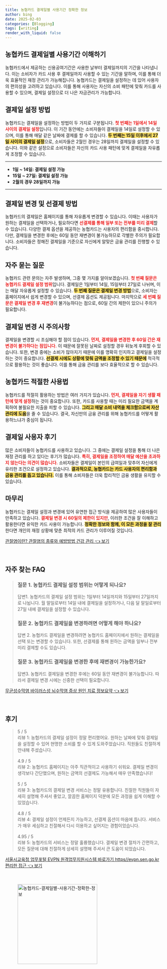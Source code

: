 ```yaml
---
title: 농협카드 결제일별 사용기간 정확한 정보
author: bing
date: 2025-02-03
categories: [Blogging]
tags: [writing]
render_with_liquid: false
---
```



<h2 id='결제일별 사용기간 이해하기'>농협카드 결제일별 사용기간 이해하기</h2>

<p>농협카드에서 제공하는 신용공여기간은 사용한 날부터 결제일까지의 기간을 나타냅니다. 이는 소비자가 카드 사용 후 결제일까지 사용할 수 있는 기간을 말하며, 이를 통해 더욱 효율적인 재정 관리가 가능해집니다. 농협카드는 결제일을 설정하는 데 있어 사용자의 편의성을 고려하고 있습니다. 이를 통해 사용자는 자신의 소비 패턴에 맞춰 카드를 사용할 수 있으며, 결제일 설정으로 더 나은 자금관리가 가능합니다.</p>

<h2 id='결제일 설정 방법'>결제일 설정 방법</h2>

<p>농협카드는 결제일을 설정하는 방법이 두 가지로 구분됩니다. <b><span style="color: #ee2323;">첫 번째는 1일에서 14일 사이의 결제일 설정</span></b>입니다. 이 기간 동안에는 소비자들이 결제일을 14일로 설정할 수 있으며, 이를 통해 매달 같은 날짜에 결제를 할 수 있습니다. <b><span style="background-color: #ffe066;">두 번째는 15일 이후에서 27일 사이의 결제일 설정</span></b>으로, 소비자들은 2월인 경우는 28일까지 결제일을 설정할 수 있습니다. 이와 같은 설정으로 소비자들은 자신의 카드 사용 패턴에 맞게 결제일을 자유롭게 조정할 수 있습니다.</p>

<hr />

<ul>
    <li><b>1일 ~ 14일: 결제일 설정 가능</b></li>
    <li><b>15일 ~ 27일: 결제일 설정 가능</b></li>
    <li><b>2월의 경우 28일까지 가능</b></li>
</ul>

<hr />

<h2 id='결제일 변경 및 선결제 방법'>결제일 변경 및 선결제 방법</h2>

<p>농협카드의 결제일은 홈페이지를 통해 자유롭게 변경할 수 있습니다. 이때는 사용자가 원하는 결제일을 선택하거나, 필요하다면 <b><span style="color: #ee2323;">선결제를 통해 일부 또는 전부를 미리 결제</span></b>할 수 있습니다. 다양한 결제 옵션을 제공하는 농협카드는 사용자의 편리함을 중시합니다. 다만, 결제일을 변경한 후에는 60일 동안 재변경이 불가능하므로 각별한 주의가 필요합니다. 소비자들은 정해진 결제일을 기준으로 자신에게 알맞은 금융 관리를 진행할 수 있습니다.</p>

<h2 id='자주 묻는 질문'>자주 묻는 질문</h2>

<p>농협카드 관련 문의는 자주 발생하며, 그중 몇 가지를 알아보겠습니다. <b><span style="color: #ee2323;">첫 번째 질문은 농협카드 결제일 설정 범위</span></b>입니다. 결제일은 1일부터 14일, 15일부터 27일로 나뉘며, 이는 매달 자유롭게 설정할 수 있습니다. <b><span style="background-color: #ffe066;">두 번째 질문은 결제일 변경 방법</span></b>으로, 소비자는 홈페이지에서 쉽게 변경할 수 있으며, 선결제 옵션도 제공됩니다. 마지막으로 <b><span style="color: #ee2323;">세 번째 질문은 결제일 변경 후 재변경</span></b>이 불가능하다는 점으로, 60일 간의 제한이 있으니 주의가 필요합니다.</p>

<h2 id='결제일 변경 시 주의사항'>결제일 변경 시 주의사항</h2>

<p>결제일을 변경할 시 조심해야 할 점이 있습니다. <b><span style="color: #ee2323;">먼저, 결제일을 변경한 후 60일 간은 재변경이 불가하다는 점입니다.</span></b> 이 때문에 잘못된 날짜로 설정할 경우 뒤늦게 후회할 수 있습니다. 또한, 변경 중에는 소비가 많아지기 때문에 이를 명확히 인지하고 결제일을 설정하는 것이 중요합니다. <b><span style="background-color: #ffe066;">선결제 시에도 상황에 맞춰 금액을 조정할 수 있기 때문에</span></b> 적극적으로 활용하는 것이 좋습니다. 이를 통해 금융 관리를 보다 효율적으로 할 수 있습니다.</p>

<h2 id='농협카드 적절한 사용법'>농협카드 적절한 사용법</h2>

<p>농협카드를 적절히 활용하는 방법은 여러 가지가 있습니다. <b><span style="color: #ee2323;">먼저, 결제일을 자기 생활 패턴에 맞게 설정</span></b>하는 것이 중요합니다. 또한, 카드를 사용할 때는 미리 필요한 금액을 계획하여 불필요한 지출을 피할 수 있습니다. <b><span style="background-color: #ffe066;">그리고 매달 소비 내역을 체크함으로써 자산 관리에 도움</span></b>을 줄 수 있습니다. 결국, 자신만의 금융 관리를 위해 농협카드를 어떻게 활용하느냐가 중심이 됩니다.</p>

<h2 id='결제일 사용자 후기'>결제일 사용자 후기</h2>

<p>많은 소비자들이 농협카드를 사용하고 있습니다. 그 중에는 결제일 설정을 통해 더 나은 재정 관리를 하고 있다는 후기가 많습니다. <b><span style="color: #ee2323;">특히, 결제일을 조정하여 매달 예산을 초과하지 않는다는 의견이 많습니다.</span></b> 소비자들은 결제일이 본인의 급여일과 맞추어 자신에게 유리한 조건으로 설정하고 있습니다. <b><span style="background-color: #ffe066;">결과적으로, 농협카드는 카드 사용자의 편리함과 금융 관리를 돕고 있습니다.</span></b> 이를 통해 소비자들은 더욱 합리적인 금융 생활을 유지할 수 있습니다.</p>

<h2 id='마무리'>마무리</h2>

<p>농협카드는 결제일 설정과 변경에 있어 유연한 접근 방식을 제공하여 많은 사용자들이 만족하고 있습니다. <b><span style="color: #ee2323;">결제일 변경 시 60일의 제한이 있지만</span></b>, 이러한 조건을 잘 이해하고 활용한다면 유익한 카드 사용이 가능합니다. <b><span style="background-color: #ffe066;">정확한 정보와 함께, 이 모든 과정을 잘 관리</span></b>한다면 개인의 재정 상황에 맞춘 최적의 카드 관리가 이루어질 것입니다.</p>


<p><a class="click-button" title="관절염이란? 관절염의 종류와 예방방법 건강 관리" href="https://blackassets.github.io/posts/%EA%B4%80%EC%A0%88%EC%97%BC%EC%9D%B4%EB%9E%80-%EA%B4%80%EC%A0%88%EC%97%BC%EC%9D%98-%EC%A2%85%EB%A5%98%EC%99%80-%EC%98%88%EB%B0%A9%EB%B0%A9%EB%B2%95-%EA%B1%B4%EA%B0%95-%EA%B4%80%EB%A6%AC/" rel="dofollow">관절염이란? 관절염의 종류와 예방방법 건강 관리 👈 보기</a></p><br>
<h2 id='자주_찾는_FAQ'>자주 찾는 FAQ</h2>
<div itemscope="" itemtype="https://schema.org/FAQPage"> 
<blockquote> 
<div itemscope="" itemprop="mainEntity" itemtype="https://schema.org/Question"> 
<h3 itemprop="name">질문 1. 농협카드 결제일 설정 범위는 어떻게 되나요?</h3> 
<div itemscope="" itemprop="acceptedAnswer" itemtype="https://schema.org/Answer"> 
<span itemprop="text"> 
<p>답변1. 농협카드의 결제일 설정 범위는 1일부터 14일까지와 15일부터 27일까지로 나뉩니다. 월 말일로부터 14일 내에 결제일을 설정하거나, 다음 달 말일로부터 27일 내에 결제일을 설정할 수 있습니다.</p> 
</span> 
</div> 
</div> 

<div itemscope="" itemprop="mainEntity" itemtype="https://schema.org/Question"> 
<h3 itemprop="name">질문 2. 농협카드 결제일을 변경하려면 어떻게 해야 하나요?</h3> 
<div itemscope="" itemprop="acceptedAnswer" itemtype="https://schema.org/Answer"> 
<span itemprop="text"> 
<p>답변 2. 농협카드 결제일을 변경하려면 농협카드 홈페이지에서 원하는 결제일을 선택 또는 변경할 수 있습니다. 또한, 선결제를 통해 원하는 금액을 일부나 전부 미리 결제할 수도 있습니다.</p> 
</span> 
</div> 
</div> 

<div itemscope="" itemprop="mainEntity" itemtype="https://schema.org/Question"> 
<h3 itemprop="name">질문 3. 농협카드 결제일을 변경한 후에 재변경이 가능한가요?</h3> 
<div itemscope="" itemprop="acceptedAnswer" itemtype="https://schema.org/Answer"> 
<span itemprop="text"> 
<p>답변3. 농협카드 결제일을 변경한 후에는 60일 동안 재변경이 불가능합니다. 따라서 결제일 변경 시에는 신중한 선택이 필요합니다.</p> 
</span> 
</div> 
</div> 
</blockquote> 
</div>
<p><a class="click-button" title="무균성수막염 바이러스성 뇌수막염 증상 원인 치료 정보요약" href="https://blackassets.github.io/posts/%EB%AC%B4%EA%B7%A0%EC%84%B1%EC%88%98%EB%A7%89%EC%97%BC-%EB%B0%94%EC%9D%B4%EB%9F%AC%EC%8A%A4%EC%84%B1-%EB%87%8C%EC%88%98%EB%A7%89%EC%97%BC-%EC%A6%9D%EC%83%81-%EC%9B%90%EC%9D%B8-%EC%B9%98%EB%A3%8C-%EC%A0%95%EB%B3%B4%EC%9A%94%EC%95%BD/" rel="dofollow">무균성수막염 바이러스성 뇌수막염 증상 원인 치료 정보요약 👈 보기</a></p><br>
<h2 id='후기'>후기</h2>
<div itemscope itemtype="https://schema.org/Product">
  <blockquote>
  <div itemprop="review" itemscope itemtype="https://schema.org/Review">
      <div itemprop="reviewRating" itemscope itemtype="https://schema.org/Rating"> <span itemprop="ratingValue">5</span> / <span itemprop="bestRating">5</span> </div>
      <span itemprop="reviewBody">리뷰 1: 농협카드의 결제일 설정이 정말 편리했어요. 원하는 날짜에 맞춰 결제일을 설정할 수 있어 현명한 소비를 할 수 있게 도와주었습니다. 직원들도 친절하게 안내해 주셨습니다.</span>
  </div>
  <br>
  <div itemprop="review" itemscope itemtype="https://schema.org/Review">
      <div itemprop="reviewRating" itemscope itemtype="https://schema.org/Rating"> <span itemprop="ratingValue">4.9</span> / <span itemprop="bestRating">5</span> </div>
      <span itemprop="reviewBody">리뷰 2: 농협카드 홈페이지는 아주 직관적이고 사용하기 쉬워요. 결제일 변경이 생각보다 간단했으며, 원하는 금액의 선결제도 가능해서 매우 만족했습니다!</span>
  </div>
  <br>
  <div itemprop="review" itemscope itemtype="https://schema.org/Review">
      <div itemprop="reviewRating" itemscope itemtype="https://schema.org/Rating"> <span itemprop="ratingValue">5</span> / <span itemprop="bestRating">5</span> </div>
      <span itemprop="reviewBody">리뷰 3: 농협카드의 결제일 변경 서비스는 정말 유용합니다. 친절한 직원들이 자세히 설명해 주셔서 좋았고, 깔끔한 홈페이지 덕분에 모든 과정을 쉽게 이해할 수 있었습니다.</span>
  </div>
  <br>
  <div itemprop="review" itemscope itemtype="https://schema.org/Review">
      <div itemprop="reviewRating" itemscope itemtype="https://schema.org/Rating"> <span itemprop="ratingValue">4.8</span> / <span itemprop="bestRating">5</span> </div>
      <span itemprop="reviewBody">리뷰 4: 결제일 설정이 언제든지 가능하고, 선결제 옵션이 마음에 듭니다. 서비스가 매우 세심하고 친절해서 다시 이용하고 싶어지는 경험이었습니다.</span>
  </div>
  <br>
  <div itemprop="review" itemscope itemtype="https://schema.org/Review">
      <div itemprop="reviewRating" itemscope itemtype="https://schema.org/Rating"> <span itemprop="ratingValue">4.95</span> / <span itemprop="bestRating">5</span> </div>
      <span itemprop="reviewBody">리뷰 5: 농협카드의 서비스는 정말 훌륭했습니다. 결제일 변경 절차가 간편하고, 모든 질문에 대해 친절하게 상세히 설명해 주셔서 큰 도움이 되었습니다.</span>
  </div>
  </blockquote>
</div>
<p><a class="click-button" title="서울시교육청 업무포털 EVPN 원격업무지원시스템 바로가기 https//evpn.sen.go.kr 편리한 접근" href="https://blackassets.github.io/posts/%EC%84%9C%EC%9A%B8%EC%8B%9C%EA%B5%90%EC%9C%A1%EC%B2%AD-%EC%97%85%EB%AC%B4%ED%8F%AC%ED%84%B8-EVPN-%EC%9B%90%EA%B2%A9%EC%97%85%EB%AC%B4%EC%A7%80%EC%9B%90%EC%8B%9C%EC%8A%A4%ED%85%9C-%EB%B0%94%EB%A1%9C%EA%B0%80%EA%B8%B0-httpsevpn.sen.go.kr-%ED%8E%B8%EB%A6%AC%ED%95%9C-%EC%A0%91%EA%B7%BC/" rel="dofollow">서울시교육청 업무포털 EVPN 원격업무지원시스템 바로가기 https//evpn.sen.go.kr 편리한 접근 👈 보기</a></p><br>
<figure class="image"><img src="https://blackassets.github.io/assets/img/thumbnail/농협카드-결제일별-사용기간-정확한-정보.webp" alt="농협카드-결제일별-사용기간-정확한-정보" width="256" height="256"></figure>